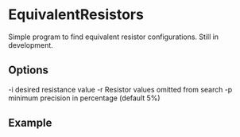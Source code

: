 # EquivalentResistors
Simple program to find equivalent resistor configurations. Still in development.
## Options
-i desired resistance value
-r Resistor values omitted from search
-p minimum precision in percentage (default 5%)

## Example
